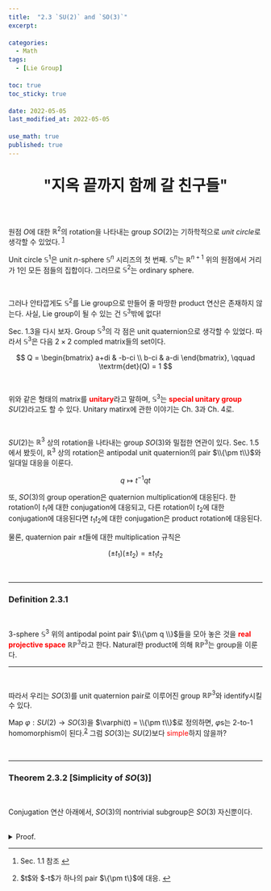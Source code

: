 ```yaml
---
title:  "2.3 `SU(2)` and `SO(3)`"
excerpt: 

categories:
  - Math
tags:
  - [Lie Group]

toc: true
toc_sticky: true
 
date: 2022-05-05
last_modified_at: 2022-05-05

use_math: true
published: true
---
```


<p align="center" style="font-weight:600; font-size:30px">"지옥 끝까지 함께 갈 친구들"</p>

<br>

원점 $O$에 대한 $\mathbb{R}^2$의 rotation을 나타내는 group $SO(2)$는 기하학적으로 *unit circle*로 생각할 수 있었다. <sup id="fnref:1"><a href="#fn:1" rel="footnote">1</a></sup>

Unit circle $\mathbb{S}^1$은 unit $n$-sphere $\mathbb{S}^n$ 시리즈의 첫 번째. $\mathbb{S}^n$는 $\mathbb{R}^{n+1}$ 위의 원점에서 거리가 $1$인 모든 점들의 집합이다. 그러므로 $\mathbb{S}^2$는 ordinary sphere.

<br>

그러나 안타깝게도 $\mathbb{S}^2$를 Lie group으로 만들어 줄 마땅한 product 연산은 존재하지 않는다. 사실, Lie group이 될 수 있는 건 $\mathbb{S}^3$밖에 없다!

Sec. 1.3을 다시 보자. Group $\mathbb{S}^3$의 각 점은 unit quaternion으로 생각할 수 있었다. 따라서 $\mathbb{S}^3$은 다음 $2 \times 2$ compled matrix들의 set이다.

$$
Q = \begin{bmatrix}
a+di & -b-ci \\
b-ci & a-di
\end{bmatrix}, \qquad \textrm{det}(Q) = 1
$$

<br>

위와 같은 형태의 matrix를 <span style="color:red">**unitary**</span>라고 말하며, $\mathbb{S}^3$는 <span style="color:red">**special unitary group**</span> $SU(2)$라고도 할 수 있다. Unitary matirx에 관한 이야기는 Ch. 3과 Ch. 4로.

<br>

$SU(2)$는 $\mathbb{R}^3$ 상의 rotation을 나타내는 group $SO(3)$와 밀접한 연관이 있다. Sec. 1.5에서 봤듯이, $\mathbb{R}^3$ 상의 rotation은 antipodal unit quaternion의 pair $\\{\pm t\\}$와 일대일 대응을 이룬다.

$$
q \mapsto t^{-1}qt
$$

또, $SO(3)$의 group operation은 quaternion multiplication에 대응된다. 한 rotation이 $t_1$에 대한 conjugation에 대응되고, 다른 rotation이 $t_2$에 대한 conjugation에 대응된다면 $t_1t_2$에 대한 conjugation은 product rotation에 대응된다.

물론, quaternion pair $\pm t$들에 대한 multiplication 규칙은

$$
(\pm t_1)(\pm t_2) = \pm t_1t_2
$$

<br>

***

### Definition 2.3.1

<br>

$3$-sphere $\mathbb{S}^3$ 위의 antipodal point pair $\\{\pm q \\}$들을 모아 놓은 것을 <span style="color:red">**real projective space**</span> $\mathbb{RP}^3$라고 한다. Natural한 product에 의해 $\mathbb{RP}^3$는 group을 이룬다.

***

<br>

따라서 우리는 $SO(3)$를 unit quaternion pair로 이루어진 group $\mathbb{RP}^3$와 identify시킬 수 있다.

Map $\varphi : SU(2) \rightarrow SO(3)$을  $\varphi(t) = \\{\pm t\\}$로 정의하면, $\varphi$s는 2-to-1 homomorphism이 된다.<sup id="fnref:2"><a href="#fn:2" rel="footnote">2</a></sup> 그럼 $SO(3)$는 $SU(2)$보다 <span style="color:red">simple</span>하지 않을까?

<br>

***

### Theorem 2.3.2 [Simplicity of $SO(3)$]

<br>

Conjugation 연산 아래에서, $SO(3)$의 nontrivial subgroup은 $SO(3)$ 자신뿐이다.

<br>
<details>
<summary>Proof.</summary>
<div markdown="1">
<br>

$H$를 $SO(3)$의 어떤 nontrivial subgroup이라고 하자. 그러므로 $H$는 nontrivial rotation을 포함한다. 그 rotation $h$를 축 $l$에 대한 각도 $\alpha$만큼의 rotation이라고 하자.

<br>

이제 $H$가 normal이라고 가정하자. 그러면 $H$는 $g \in SO(3)$에 대하여 모든 원소 $g^{-1}hg$를 갖게 된다. 만약 $g$가 축 $l$를 축 $m$으로 옮기는 rotation이라고 생각하면 $g^{-1}hg$는 어떤 의미일까?

$g^{-1}$이 축 $m$을 축 $l$로 옮기고, $h$가 축 $l$에 대해 각도 $\alpha$만큼 회전하며, $g$가 다시 $l$을 $m$으로 옮긴다. 따라서 $g^{-1}hg$는 축 $m$에 대한 각도 $\alpha$만큼의 rotation이 되는 것이다.

따라서, normal subgroup $H$는 **모든 가능한 축**에 대한 각도 $\alpha$만큼의 rotation을 포함하게 된다.

<br>

자, 우리가 원하는 건 $H$가 $SO(3)$ 자신이 된다는 걸 보이는 것이다. 즉 $H$는 $\mathbb{R}^3$의 모든 rotation을 가지고 있어야 한다. 다음 그림을 보자.

<p align="center"><img src="/assets/image/lie/ch2/2.2.svg" width="" height="" title="" alt=""><br/></p>

대원 $PR$에서부터 시작하자. 축 $P$를 중심으로 각도 $\alpha / 2$만큼 회전시키면 대원 $PG$가 된다. 이를 다시 축 $Q$를 중심으로 각도 $\alpha / 2$만큼 회전시키면 대원 $QR$이 된다. 이 두 회전에 의한 결과는 축 $R$에 대해 대원 $PR$을 어떤 각도 $\theta / 2$만큼 회전시킨 것과 같은 결과를 낳는다.

<br>

$R$에 대한 회전을 생각하자. 점 $P$는 대원 $PQ$ 위를 점 $Q$까지 특정 구간 안에서 연속적으로 움직일 것이다. 이때 각 $\theta$ 역시 어떤 구간 안에서 연속적으로 변화한다. 따라서 다음과 같이 나타낼 수 있다.

$$
\frac{m \pi}{n}, \qquad m \textrm{ is odd}
$$

왜냐하면 $\mathbb{R}$ 안에서 $\pi$의 유리수 배는 dense하기 때문. 이 rotation을 $n$-회 product를 취해도 여전히 $H$ 안에 있다. 그리고 이는 축 $R$에 대한 $m \pi$만큼의 회전이 된다. 그러므로 $H$는 sphere 위의 임의의 점에 대한 각도 $\pi$만큼의 rotation을 포함한다.

이제 위 그림에서 $\alpha / 2 = \pi / 2$를 취하면, $0$에서 $2 \pi$ 사이의 임의의 각 $\theta$만큼의 rotation을 얻을 수 있다. 따라서 $H$는 $SO(3)$의 모든 rotation을 포함한다. $\square$

</div>
</details>




***

<div class="footnotes"><ol>
<li class="footnote" id="fn:1">
<p>
Sec. 1.1 참조
<a href="#fnref:1" title=""> ↩</a><p>
<li class="footnote" id="fn:2">
<p>
$t$와 $-t$가 하나의 pair $\{\pm t\}$에 대응.
<a href="#fnref:2" title=""> ↩</a><p>